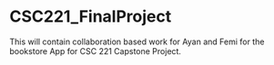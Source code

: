 # CSC221_FinalProject
This will contain collaboration based work for Ayan and Femi for the bookstore App for CSC 221 Capstone Project.
